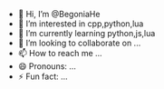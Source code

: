 - 👋 Hi, I’m @BegoniaHe
- 👀 I’m interested in cpp,python,lua
- 🌱 I’m currently learning python,js,lua
- 💞️ I’m looking to collaborate on ...
- 📫 How to reach me ...
- 😄 Pronouns: ...
- ⚡ Fun fact: ...

<!---
BegoniaHe/BegoniaHe is a ✨ special ✨ repository because its `README.md` (this file) appears on your GitHub profile.
You can click the Preview link to take a look at your changes.
--->
